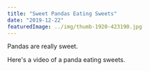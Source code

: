 ```yaml
---
title: "Sweet Pandas Eating Sweets"
date: "2019-12-22"
featuredImage: ../img/thumb-1920-423190.jpg
---
```


Pandas are really sweet.

Here's a video of a panda eating sweets.


